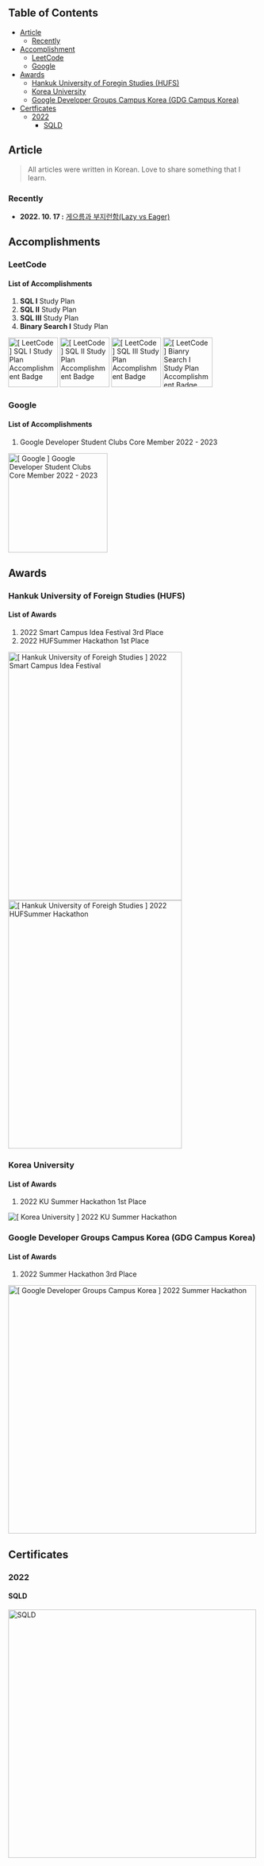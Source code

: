 ## Table of Contents

- [Article](#article)
  - [Recently](#recently)
- [Accomplishment](#accomplishment)
  - [LeetCode](#leetcode)
  - [Google](#google)
- [Awards](#awards)
  - [Hankuk University of Foregin Studies (HUFS)](#hankuk-university-of-foreign-studies-hufs)
  - [Korea University](#korea-university)
  - [Google Developer Groups Campus Korea (GDG Campus Korea)](#google-developer-groups-campus-korea-gdg-campus-korea)
- [Certficates](#certificates)
  - [2022](#2022)
    - [SQLD](#sqld)

## Article

> All articles were written in Korean. Love to share something that I learn.

### Recently

- **2022. 10. 17 :** [게으름과 부지런함(Lazy vs Eager)](https://github.com/0417taehyun/TIL/blob/main/2022/10/17/01/README.MD)

## Accomplishments

### LeetCode

#### List of Accomplishments

1. **SQL I** Study Plan
2. **SQL II** Study Plan
3. **SQL III** Study Plan
4. **Binary Search I** Study Plan

<div>
  <img src="./Images/01_Accomplishment/01_LeetCode/01_SQL/01_SQL_I.gif" alt="[ LeetCode ] SQL I Study Plan Accomplishment Badge" width=100>
  <img src="./Images/01_Accomplishment/01_LeetCode/01_SQL/02_SQL_II.gif" alt="[ LeetCode ] SQL II Study Plan Accomplishment Badge" width=100>
  <img src="./Images/01_Accomplishment/01_LeetCode/01_SQL/03_SQL_III.gif" alt="[ LeetCode ] SQL III Study Plan Accomplishment Badge" width=100>
  <img src="./Images/01_Accomplishment/01_LeetCode/02_Binary_Search/01_Binary_SearchI.gif" alt="[ LeetCode ] Bianry Search I Study Plan Accomplishment Badge" width=100>
</div>

### Google

#### List of Accomplishments

1. Google Developer Student Clubs Core Member 2022 - 2023

<div>
  <img src="./Images/01_Accomplishment/02_Google/01_GDSC_Core_Member.svg" alt="[ Google ] Google Developer Student Clubs Core Member 2022 - 2023" width=200>

</div>

## Awards

### Hankuk University of Foreign Studies (HUFS)

#### List of Awards

1. 2022 Smart Campus Idea Festival 3rd Place
2. 2022 HUFSummer Hackathon 1st Place

<div>
  <img src="./Images/02_Awards/01_HUFS/01_2022_Smart_Campus_Idea_Festival.jpeg" alt="[ Hankuk University of Foreigh Studies ] 2022 Smart Campus Idea Festival" width=350 height=500>
  <img src="./Images/02_Awards/01_HUFS/02_2022_HUFSummer_Hackathon.jpeg" alt="[ Hankuk University of Foreigh Studies ] 2022 HUFSummer Hackathon" width=350 height=500>

</div>

### Korea University

#### List of Awards

1. 2022 KU Summer Hackathon 1st Place

<div>
  <img src="./Images/02_Awards/03_KU/01_2022_KU_Summer_Hackathon.jpeg" alt="[ Korea University ] 2022 KU Summer Hackathon">

</div>

### Google Developer Groups Campus Korea (GDG Campus Korea)

#### List of Awards

1. 2022 Summer Hackathon 3rd Place

<div>
  <img src="./Images/02_Awards/02_GDG/01_2022_Summer_Hackathon.jpg" alt="[ Google Developer Groups Campus Korea ] 2022 Summer Hackathon" width=500>

</div>

## Certificates

### 2022

#### SQLD

<div>
  <img src="./Images/03_Certificates/2022/01_SQLD.png" alt="SQLD" width=500>

</div>
